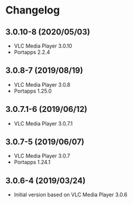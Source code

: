 # Changelog

## 3.0.10-8 (2020/05/03)

* VLC Media Player 3.0.10
* Portapps 2.2.4

## 3.0.8-7 (2019/08/19)

* VLC Media Player 3.0.8
* Portapps 1.25.0

## 3.0.7.1-6 (2019/06/12)

* VLC Media Player 3.0.7.1

## 3.0.7-5 (2019/06/07)

* VLC Media Player 3.0.7
* Portapps 1.24.1

## 3.0.6-4 (2019/03/24)

* Initial version based on VLC Media Player 3.0.6
